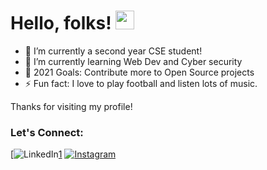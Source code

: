 # Hello, folks! <img src="https://raw.githubusercontent.com/MartinHeinz/MartinHeinz/master/wave.gif" width="30px">

- 🔭 I’m currently a second year CSE student!
- 🌱 I’m currently learning Web Dev and Cyber security
- 🥅 2021 Goals: Contribute more to Open Source projects
- ⚡ Fun fact: I love to play football and listen lots of music.

Thanks for visiting my profile!
### Let's Connect:

[![LinkedIn][1.2][1]
[![Instagram][2.2]][2]

[1.2]: http://www.entypo.com/images/linkedin.svg
[2.2]: http://www.entypo.com/images/instagram.svg

[1]: https://www.linkedin.com/in/abhishek-gautam-
[2]: https://www.instagram.com/_abhishek_gautam_1

